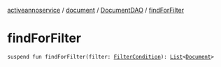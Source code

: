 [activeannoservice](../../index.md) / [document](../index.md) / [DocumentDAO](index.md) / [findForFilter](./find-for-filter.md)

# findForFilter

`suspend fun findForFilter(filter: `[`FilterCondition`](../../project.filter/-filter-condition/index.md)`): `[`List`](https://kotlinlang.org/api/latest/jvm/stdlib/kotlin.collections/-list/index.html)`<`[`Document`](../-document/index.md)`>`